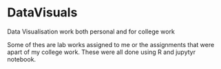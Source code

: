# DataVisuals
 Data Visualisation work both personal and for college work 

Some of thes are lab works assigned to me or the assignments that were apart of my college work. These were all done using R and jupytyr notebook. 
